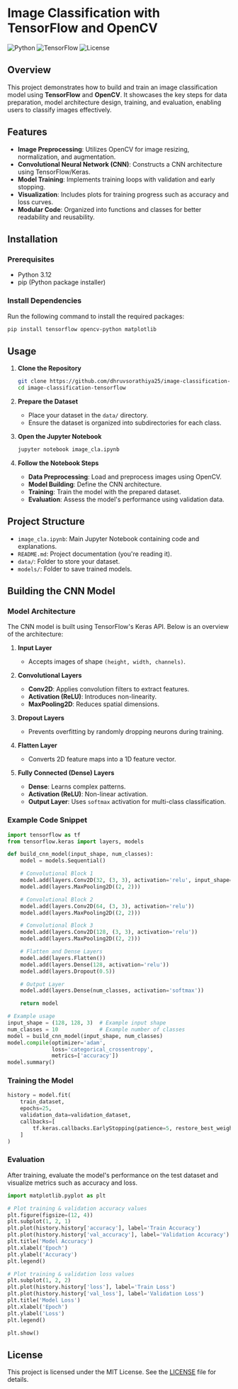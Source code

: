 # Image Classification with TensorFlow and OpenCV

![Python](https://img.shields.io/badge/python-3.12-blue.svg)
![TensorFlow](https://img.shields.io/badge/TensorFlow-2.x-orange.svg)
![License](https://img.shields.io/badge/license-MIT-green.svg)

## Overview

This project demonstrates how to build and train an image classification model using **TensorFlow** and **OpenCV**. It showcases the key steps for data preparation, model architecture design, training, and evaluation, enabling users to classify images effectively.

## Features

- **Image Preprocessing**: Utilizes OpenCV for image resizing, normalization, and augmentation.
- **Convolutional Neural Network (CNN)**: Constructs a CNN architecture using TensorFlow/Keras.
- **Model Training**: Implements training loops with validation and early stopping.
- **Visualization**: Includes plots for training progress such as accuracy and loss curves.
- **Modular Code**: Organized into functions and classes for better readability and reusability.

## Installation

### Prerequisites

- Python 3.12
- pip (Python package installer)

### Install Dependencies

Run the following command to install the required packages:

```bash
pip install tensorflow opencv-python matplotlib
```

## Usage

1. **Clone the Repository**

   ```bash
   git clone https://github.com/dhruvsorathiya25/image-classification-tensorflow.git
   cd image-classification-tensorflow
   ```

2. **Prepare the Dataset**

   - Place your dataset in the `data/` directory.
   - Ensure the dataset is organized into subdirectories for each class.

3. **Open the Jupyter Notebook**
   ```bash
   jupyter notebook image_cla.ipynb
   ```
4. **Follow the Notebook Steps**
   - **Data Preprocessing**: Load and preprocess images using OpenCV.
   - **Model Building**: Define the CNN architecture.
   - **Training**: Train the model with the prepared dataset.
   - **Evaluation**: Assess the model's performance using validation data.

## Project Structure

- `image_cla.ipynb`: Main Jupyter Notebook containing code and explanations.
- `README.md`: Project documentation (you're reading it).
- `data/`: Folder to store your dataset.
- `models/`: Folder to save trained models.

## Building the CNN Model

### Model Architecture

The CNN model is built using TensorFlow's Keras API. Below is an overview of the architecture:

1. **Input Layer**

   - Accepts images of shape `(height, width, channels)`.

2. **Convolutional Layers**

   - **Conv2D**: Applies convolution filters to extract features.
   - **Activation (ReLU)**: Introduces non-linearity.
   - **MaxPooling2D**: Reduces spatial dimensions.

3. **Dropout Layers**

   - Prevents overfitting by randomly dropping neurons during training.

4. **Flatten Layer**

   - Converts 2D feature maps into a 1D feature vector.

5. **Fully Connected (Dense) Layers**
   - **Dense**: Learns complex patterns.
   - **Activation (ReLU)**: Non-linear activation.
   - **Output Layer**: Uses `softmax` activation for multi-class classification.

### Example Code Snippet

```python
import tensorflow as tf
from tensorflow.keras import layers, models

def build_cnn_model(input_shape, num_classes):
    model = models.Sequential()

    # Convolutional Block 1
    model.add(layers.Conv2D(32, (3, 3), activation='relu', input_shape=input_shape))
    model.add(layers.MaxPooling2D((2, 2)))

    # Convolutional Block 2
    model.add(layers.Conv2D(64, (3, 3), activation='relu'))
    model.add(layers.MaxPooling2D((2, 2)))

    # Convolutional Block 3
    model.add(layers.Conv2D(128, (3, 3), activation='relu'))
    model.add(layers.MaxPooling2D((2, 2)))

    # Flatten and Dense Layers
    model.add(layers.Flatten())
    model.add(layers.Dense(128, activation='relu'))
    model.add(layers.Dropout(0.5))

    # Output Layer
    model.add(layers.Dense(num_classes, activation='softmax'))

    return model

# Example usage
input_shape = (128, 128, 3)  # Example input shape
num_classes = 10             # Example number of classes
model = build_cnn_model(input_shape, num_classes)
model.compile(optimizer='adam',
              loss='categorical_crossentropy',
              metrics=['accuracy'])
model.summary()
```

### Training the Model

```python
history = model.fit(
    train_dataset,
    epochs=25,
    validation_data=validation_dataset,
    callbacks=[
        tf.keras.callbacks.EarlyStopping(patience=5, restore_best_weights=True)
    ]
)
```

### Evaluation

After training, evaluate the model's performance on the test dataset and visualize metrics such as accuracy and loss.

```python
import matplotlib.pyplot as plt

# Plot training & validation accuracy values
plt.figure(figsize=(12, 4))
plt.subplot(1, 2, 1)
plt.plot(history.history['accuracy'], label='Train Accuracy')
plt.plot(history.history['val_accuracy'], label='Validation Accuracy')
plt.title('Model Accuracy')
plt.xlabel('Epoch')
plt.ylabel('Accuracy')
plt.legend()

# Plot training & validation loss values
plt.subplot(1, 2, 2)
plt.plot(history.history['loss'], label='Train Loss')
plt.plot(history.history['val_loss'], label='Validation Loss')
plt.title('Model Loss')
plt.xlabel('Epoch')
plt.ylabel('Loss')
plt.legend()

plt.show()
```

## License

This project is licensed under the MIT License. See the [LICENSE](LICENSE) file for details.
